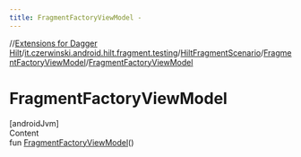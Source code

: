 ```yaml
---
title: FragmentFactoryViewModel -
---
```

//[Extensions for Dagger Hilt](../../../index.html)/[it.czerwinski.android.hilt.fragment.testing](../../index.html)/[HiltFragmentScenario](../index.html)/[FragmentFactoryViewModel](index.html)/[FragmentFactoryViewModel](-fragment-factory-view-model.html)



# FragmentFactoryViewModel  
[androidJvm]  
Content  
fun [FragmentFactoryViewModel](-fragment-factory-view-model.html)()  



